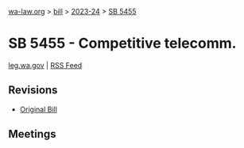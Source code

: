 [wa-law.org](/) > [bill](/bill/) > [2023-24](/bill/2023-24/) > [SB 5455](/bill/2023-24/sb/5455/)

# SB 5455 - Competitive telecomm.
[leg.wa.gov](https://app.leg.wa.gov/billsummary?BillNumber=5455&Year=2023&Initiative=false) | [RSS Feed](./rss.xml)

## Revisions
* [Original Bill](1/)

## Meetings